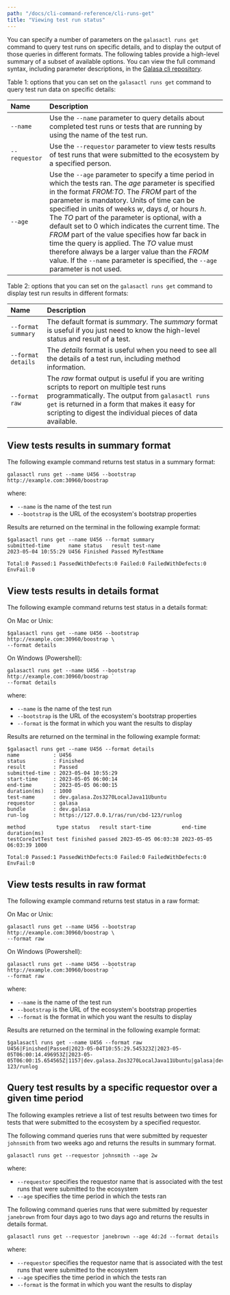```yaml
---
path: "/docs/cli-command-reference/cli-runs-get"
title: "Viewing test run status"
---
```


You can specify a number of parameters on the `galasactl runs get` command to query test runs on specific
details, and to display the output of those queries in different formats. The following tables provide a high-level summary of a subset of available options. You can view the full command syntax, including parameter descriptions, in the <a href="https://github.com/galasa-dev/cli/blob/main/docs/generated/galasactl_runs_get.md" target="_blank">Galasa cli repository</a>.


Table 1: options that you can set on the `galasactl runs get` command to query test run data on specific details:

| Name |  Description  |
| :---- | :-------- | 
| `--name`  | Use the `--name` parameter to query details about completed test runs or tests that are running by using the name of the test run.  |
| `--requestor`| Use the `--requestor` parameter to view tests results of test runs that were submitted to the ecosystem by a specified person. |
| `--age`| Use the `--age` parameter to specify a time period in which the tests ran. The _age_ parameter is specified in the format _FROM:TO_. The _FROM_ part of the parameter is mandatory. Units of time can be specified in units of weeks _w_, days _d_, or hours _h_. The _TO_ part of the parameter is optional, with a default set to 0 which indicates the current time. The _FROM_ part of the value specifies how far back in time the query is applied. The _TO_ value must therefore always be a larger value than the _FROM_ value. If the `--name` parameter is specified, the `--age` parameter is not used. |


Table 2: options that you can set on the `galasactl runs get` command to display test run results in different formats:

| Name |  Description  |
| :---- | :-------- | 
| `--format summary` | The default format is _summary_. The _summary_ format is useful if you just need to know the high-level status and result of a test.  | 
| `--format details` | The _details_ format is useful when you need to see all the details of a test run, including method information.  | 
| `--format raw` | The _raw_ format output is useful if you are writing scripts to report on multiple test runs programmatically. The output from `galasactl runs get` is returned in a form that makes it easy for scripting to digest the individual pieces of data available. | 


## View tests results in summary format

The following example command returns test status in a summary format:

```
galasactl runs get --name U456 --bootstrap http://example.com:30960/boostrap 
``` 

where:
- `--name` is the name of the test run 
- `--bootstrap` is the URL of the ecosystem's bootstrap properties



Results are returned on the terminal in the following example format:

```
$galasactl runs get --name U456 --format summary
submitted-time      name status   result test-name
2023-05-04 10:55:29 U456 Finished Passed MyTestName

Total:0 Passed:1 PassedWithDefects:0 Failed:0 FailedWithDefects:0 EnvFail:0
```

## View tests results in details format

The following example command returns test status in a details format:

On Mac or Unix:

```
$galasactl runs get --name U456 --bootstrap http://example.com:30960/boostrap \
--format details 
``` 

On Windows (Powershell):
```
galasactl runs get --name U456 --bootstrap http://example.com:30960/boostrap `
--format details 
``` 

where:
- `--name` is the name of the test run 
- `--bootstrap` is the URL of the ecosystem's bootstrap properties
- `--format` is the format in which you want the results to display


Results are returned on the terminal in the following example format:

```
$galasactl runs get --name U456 --format details
name           : U456
status         : Finished
result         : Passed
submitted-time : 2023-05-04 10:55:29
start-time     : 2023-05-05 06:00:14
end-time       : 2023-05-05 06:00:15
duration(ms)   : 1000
test-name      : dev.galasa.Zos3270LocalJava11Ubuntu
requestor      : galasa
bundle         : dev.galasa
run-log        : https://127.0.0.1/ras/run/cbd-123/runlog

method          type status   result start-time          end-time            duration(ms)
testCoreIvtTest test finished passed 2023-05-05 06:03:38 2023-05-05 06:03:39 1000

Total:0 Passed:1 PassedWithDefects:0 Failed:0 FailedWithDefects:0 EnvFail:0 
```

## View tests results in raw format

The following example command returns test status in a raw format:

On Mac or Unix:

```
galasactl runs get --name U456 --bootstrap http://example.com:30960/boostrap \
--format raw
``` 

On Windows (Powershell):
```
galasactl runs get --name U456 --bootstrap http://example.com:30960/boostrap `
--format raw
``` 

where:
- `--name` is the name of the test run 
- `--bootstrap` is the URL of the ecosystem's bootstrap properties
- `--format` is the format in which you want the results to display

Results are returned on the terminal in the following example format:

```
$galasactl runs get --name U456 --format raw
U456|Finished|Passed|2023-05-04T10:55:29.545323Z|2023-05-05T06:00:14.496953Z|2023-05-05T06:00:15.654565Z|1157|dev.galasa.Zos3270LocalJava11Ubuntu|galasa|dev.galasa|https://127.0.0.1/ras/run/cbd-123/runlog
```

## Query test results by a specific requestor over a given time period

The following examples retrieve a list of test results between two times for tests that were submitted to the ecosystem by a specified requestor.

The following command queries runs that were submitted by requester `johnsmith` from two weeks ago and returns the results in summary format.

```
galasactl runs get --requestor johnsmith --age 2w
```

where:

- `--requestor` specifies the requestor name that is associated with the test runs that were submitted to the ecosystem
- `--age` specifies the time period in which the tests ran


The following command queries runs that were submitted by requester `janebrown` from four days ago to two days ago and returns the results in details format.

```
galasactl runs get --requestor janebrown --age 4d:2d --format details
```

where:

- `--requestor` specifies the requestor name that is associated with the test runs that were submitted to the ecosystem
- `--age` specifies the time period in which the tests ran
- `--format` is the format in which you want the results to display